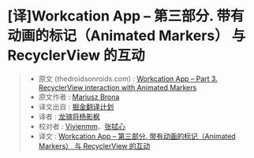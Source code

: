 # [译]Workcation App – 第三部分. 带有动画的标记（Animated Markers） 与 RecyclerView 的互动

> - 原文 (thedroidsonroids.com) : [Workcation App – Part 3. RecyclerView interaction with Animated Markers](https://www.thedroidsonroids.com/blog/workcation-app-part-3-recyclerview-interaction-with-animated-markers)
> - 原文作者 : [Mariusz Brona](https://link.juejin.im/?target=https%3A%2F%2Fwww.thedroidsonroids.com%2Fblog%2Fworkcation-app-part-3-recyclerview-interaction-with-animated-markers%2F)
> - 译文出自 : [掘金翻译计划](https://link.juejin.im/?target=https%3A%2F%2Fgithub.com%2Fxitu%2Fgold-miner)
> - 译者 : [龙骑将杨影枫](https://link.juejin.im/?target=https%3A%2F%2Fgithub.com%2Fstormrabbit)
> - 校对者 : [Vivienmm](https://link.juejin.im/?target=https%3A%2F%2Fgithub.com%2FVivienmm)、[张拭心](https://link.juejin.im/?target=https%3A%2F%2Fgithub.com%2Fshixinzhang)
> - 译文 : [Workcation App – 第三部分. 带有动画的标记（Animated Markers） 与 RecyclerView 的互动](https://juejin.im/post/5934bb10ac502e0068aa7598)

